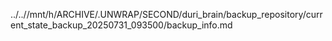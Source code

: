 ../..//mnt/h/ARCHIVE/.UNWRAP/SECOND/duri_brain/backup_repository/current_state_backup_20250731_093500/backup_info.md